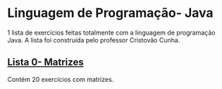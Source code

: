 # Linguagem de Programação- Java
1 lista de exercícios feitas totalmente com a linguagem de programação Java. A lista foi construída pelo professor Cristovão Cunha.

## [Lista 0- Matrizes](https://github.com/babimingatos/Java/tree/main/LP/Lista%201)
<html>                
  Contém 20 exercícios com matrizes.
</html>

